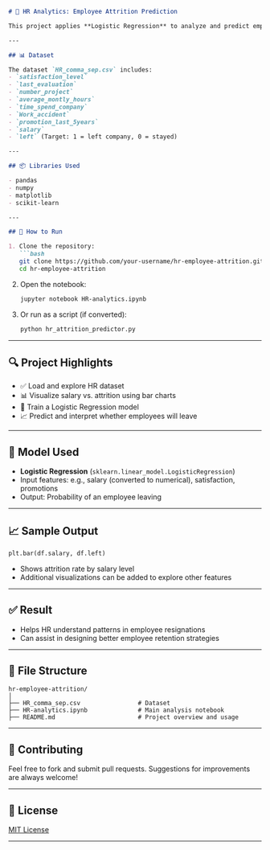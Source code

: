 
````markdown
# 👥 HR Analytics: Employee Attrition Prediction

This project applies **Logistic Regression** to analyze and predict employee attrition using historical HR data. It explores how various factors like **salary**, **satisfaction level**, and **promotion history** influence an employee's decision to leave.

---

## 📊 Dataset

The dataset `HR_comma_sep.csv` includes:
- `satisfaction_level`
- `last_evaluation`
- `number_project`
- `average_montly_hours`
- `time_spend_company`
- `Work_accident`
- `promotion_last_5years`
- `salary`
- `left` (Target: 1 = left company, 0 = stayed)

---

## 📦 Libraries Used

- pandas
- numpy
- matplotlib
- scikit-learn

---

## 🚀 How to Run

1. Clone the repository:
   ```bash
   git clone https://github.com/your-username/hr-employee-attrition.git
   cd hr-employee-attrition
````

2. Open the notebook:

   ```bash
   jupyter notebook HR-analytics.ipynb
   ```

3. Or run as a script (if converted):

   ```bash
   python hr_attrition_predictor.py
   ```

---

## 🔍 Project Highlights

* ✅ Load and explore HR dataset
* 📊 Visualize salary vs. attrition using bar charts
* 🤖 Train a Logistic Regression model
* 📈 Predict and interpret whether employees will leave

---

## 🧠 Model Used

* **Logistic Regression** (`sklearn.linear_model.LogisticRegression`)
* Input features: e.g., salary (converted to numerical), satisfaction, promotions
* Output: Probability of an employee leaving

---

## 📈 Sample Output

```python
plt.bar(df.salary, df.left)
```

* Shows attrition rate by salary level
* Additional visualizations can be added to explore other features

---

## ✅ Result

* Helps HR understand patterns in employee resignations
* Can assist in designing better employee retention strategies

---

## 📂 File Structure

```
hr-employee-attrition/
│
├── HR_comma_sep.csv                # Dataset
├── HR-analytics.ipynb              # Main analysis notebook
├── README.md                       # Project overview and usage
```

---

## 🤝 Contributing

Feel free to fork and submit pull requests. Suggestions for improvements are always welcome!

---

## 📜 License

[MIT License](LICENSE)

---
